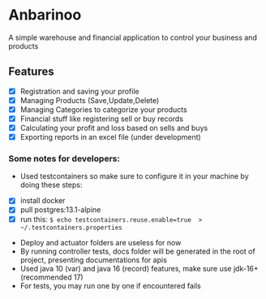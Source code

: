 # Anbarinoo

A simple warehouse and financial application to control your business and products

## Features

- [x] Registration and saving your profile
- [x] Managing Products (Save,Update,Delete)
- [x] Managing Categories to categorize your products
- [x] Financial stuff like registering sell or buy records
- [x] Calculating your profit and loss based on sells and buys
- [x] Exporting reports in an excel file (under development)

### Some notes for developers:

- Used testcontainers so make sure to configure it in your machine by doing these steps:
- [x] install docker
- [x] pull postgres:13.1-alpine
- [x] run this: ```$ echo testcontainers.reuse.enable=true  > ~/.testcontainers.properties```

- Deploy and actuator folders are useless for now
- By running controller tests, docs folder will be generated in the root of project, presenting documentations
  for apis
- Used java 10 (var) and java 16 (record) features, make sure use jdk-16+(recommended 17)
- For tests, you may run one by one if encountered fails
